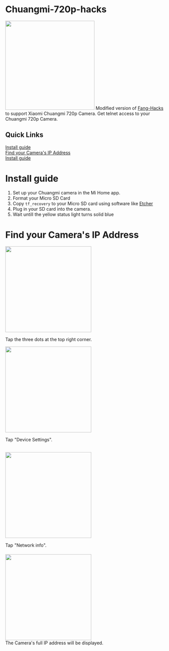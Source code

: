 # Chuangmi-720p-hacks
<img width="280" src="https://i.imgur.com/K5dGNPg.jpg">
Modified version of <a href="https://github.com/jymbob/fang-hacks">Fang-Hacks</a> to support Xiaomi Chuangmi 720p Camera.
Get telnet access to your Chuangmi 720p Camera.

<style>
  .steps-card {
  margin-top: 20px;
  }
</style>

<div id="quick-links">
<h2>Quick Links</h2>
<a href="#install-guide">Install guide</a><br>
<a href="#ip-address-find">Find your Camera's IP Address</a><br>
<a href="#install-guide">Install guide</a>
</div>

<div id="install-guide">
<h1>Install guide</h1>
<ol>
<li>Set up your Chuangmi camera in the Mi Home app.</a>
<li>Format your Micro SD Card
<li>Copy <code>tf_recovery</code> to your Micro SD card using software like <a href="etcher.io">Etcher</a>
<li>Plug in your SD card into the camera.
<li>Wait untill the yellow status light turns solid blue
</ol>
</div>

<div id="ip-address-find">
<h1>Find your Camera's IP Address</h1>
  <div style="steps-card">
    <img width="270" src="https://i.imgur.com/1jR5CKX.png">
    <br>
    <p>Tap the three dots at the top right corner.</p>
  </div>
  <div style="steps-card">
    <img width="270" src="https://i.imgur.com/ehohB7X.png">
    <p>Tap "Device Settings".</p>
    <br>
  </div>
  <div style="steps-card">
    <img width="270" src="https://i.imgur.com/x4kOJTA.png">
    <br>
    <p>Tap "Network info".</p>
  </div>
  <div class="steps-card">
    <img width="270" src="https://i.imgur.com/oiFTk7B.png">
    <br>
    The Camera's full IP address will be displayed.
  </div>
</div>

